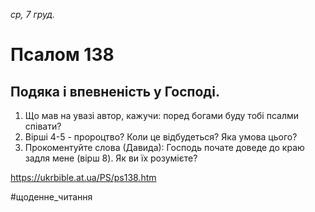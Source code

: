
_ср, 7 груд._

# Псалом 138

## Подяка і впевненість у Господі.
1. Що мав на увазі автор, кажучи: поред богами буду тобі псалми співати?
2. Вірші 4-5 - пророцтво? Коли це відбудеться? Яка умова цього?
3. Прокоментуйте слова (Давида): Господь почате доведе до краю задля мене (вірш 8). Як ви їх розумієте?

https://ukrbible.at.ua/PS/ps138.htm

#щоденне_читання

